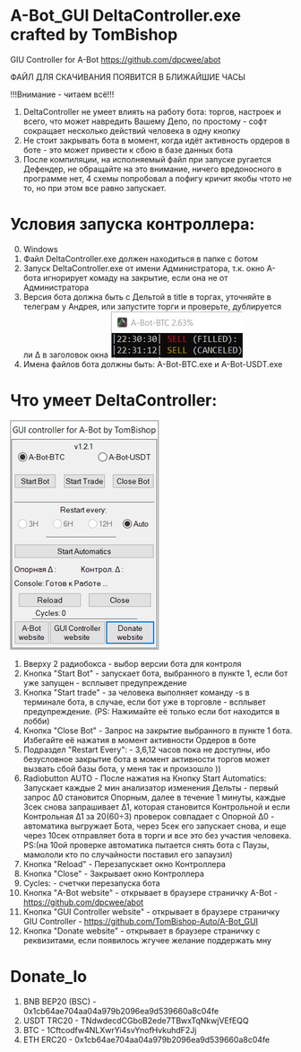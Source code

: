 # A-Bot_GUI DeltaController.exe crafted by TomBishop
GIU Controller for A-Bot https://github.com/dpcwee/abot

ФАЙЛ ДЛЯ СКАЧИВАНИЯ ПОЯВИТСЯ В БЛИЖАЙШИЕ ЧАСЫ

!!!Внимание - читаем всё!!!
1. DeltaController не умеет влиять на работу бота: торгов, настроек и всего, что может навредить Вашему Депо, по простому - софт сокращает несколько действий человека в одну кнопку
2. Не стоит закрывать бота в момент, когда идёт активность ордеров в боте - это может привести к сбою в базе данных бота
3. После компиляции, на исполняемый файл при запуске ругается Дефендер, не обращайте на это внимание, ничего вредоносного в программе нет, 4 схемы попробовал а пофигу кричит якобы чтото не то, но при этом все равно запускает.

# Условия запуска контроллера:
0. Windows
1. Файл DeltaController.exe должен находиться в папке с ботом
2. Запуск DeltaController.exe от имени Администратора, т.к. окно А-бота игнорирует комаду на закрытие, если она не от Администратора
3. Версия бота должна быть с Дельтой в title в торгах, уточняйте в телеграм у Андрея, или запустите торги и проверьте, дублируется ли Δ в заголовок окна ![](./pic/A-Bot-Delta.png)
4. Имена файлов бота должны быть: A-Bot-BTC.exe и A-Bot-USDT.exe

# Что умеет DeltaController:
![](./pic/Main.png)
1. Вверху 2 радиобокса - выбор версии бота для контроля
2. Кнопка "Start Bot" - запускает бота, выбранного в пункте 1, если бот уже запущен - всплывет предупреждение
3. Кнопка "Start trade" - за человека выполняет команду -s в терминале бота, в случае, если бот уже в торговле - всплывет предупреждение. (PS: Нажимайте её только если бот находится в лобби)
4. Кнопка "Close Bot" - Запрос на закрытие выбранного в пункте 1 бота. Избегайте её нажатия в момент активности Ордеров в боте
5. Подраздел "Restart Every": - 3,6,12 часов пока не доступны, ибо безусловное закрытие бота в момент активности торгов может вызвать сбой базы бота, у меня так и произошло ))
6. Radiobutton AUTO - После нажатия на Кнопку Start Automatics: Запускает каждые 2 мин анализатор изменения Дельты - первый запрос Δ0 становится Опорным, далее в течение 1 минуты, каждые 3сек снова запрашивает Δ1, которая становится Контрольной и если Контрольная Δ1 за 20(60÷3) проверок совпадает с Опорной Δ0 - автоматика выгружает Бота, через 5сек его запускает снова, и еще через 10сек отправляет бота в торги и все это без участия человека. PS:(на 10ой проверке автоматика пытается снять бота с Паузы, мамололи кто по случайности поставил его запаузил)
7. Кнопка "Reload" - Перезапускает окно Контроллера
8. Кнопка "Close" - Закрывает окно Контроллера
9. Cycles: - счетчки перезапуска бота
10. Кнопка "A-Bot website" - открывает в браузере страничку A-Bot - https://github.com/dpcwee/abot
11. Кнопка "GUI Controller website" - открывает в браузере страничку GIU Controller - https://github.com/TomBishop-Auto/A-Bot_GUI
12. Кнопка "Donate website" - открывает в браузере страничку с реквизитами, если появилось жгучее желание поддержать мну

# Donate_lo

1. BNB BEP20 (BSC) - 0x1cb64ae704aa04a979b2096ea9d539660a8c04fe
2. USDT TRC20      - TNdwdecdCGboB2ede7TBwxTqNkwjVEfEQQ
3. BTC             - 1Cftcodfw4NLXwrYi4svYnofHvkuhdF2Jj
4. ETH ERC20       - 0x1cb64ae704aa04a979b2096ea9d539660a8c04fe
